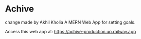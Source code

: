 # Achive
 change made by Akhil Kholia
A MERN Web App for setting goals.

Access this web app at:
https://achive-production.up.railway.app

